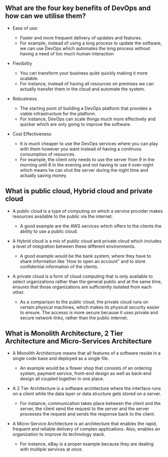## What are the four key benefits of DevOps and how can we utilise them?


 

- Ease of use:
	- Faster and more frequent delivery of updates and features. 
	- For example, instead of using a long process to update the software, we can use DevOps which automates the long process without having a need of too much human interaction

- Flexibility
	- You can transform your business quite quickly making it more scalable.
	- For instance, instead of having all resources on premises we can actually transfer them in the cloud and automate the system.

- Robustness
	- The starting point of building a DevOps platform that provides a viable infrastructure for the platform.
	- For instance, DevOps can scale things much more effectively and quicker which are only going to improve the software.

- Cost Effectiveness
	- It is much cheaper to use the DevOps services where you can play with them however you want instead of having a continuos consumption of resources.
	- For example, the client only needs to use the server from 9 in the morning until 6 in the evening and not having to use it over-night which means he can shut the server during the night time and actually saving money.


## What is public cloud, Hybrid cloud and private cloud

 



- A public cloud is a type of computing on which a service provider makes resources available to the public via the internet.
	- A good example are the AWS services which offers to the clients the ability to use a public cloud.

- A Hybrid cloud is a mix of public cloud and private cloud which includes a level of integration between these different environments.
	- A good example would be the bank system, where they have to share information like 'How to open an account" and to store confidential information of the clients.

- A private cloud is a form of cloud computing that is only available to select organizations rather than the general public and at the same time, ensures that those organizations are sufficiently isolated from each other.
	- As a comparison to the public cloud, the private cloud runs on certain physical machines, which makes its physical security easier to ensure. The accesss is more secure because it uses private and secure network links, rather than the public internet. 


## What is Monolith Architecture, 2 Tier Architecture and Micro-Services Architecture


 


- A Monolith Architecture means that all features of a software reside in a single code base and deployed as a single file.
	- An example would be a flower shop that consists of an ordering system, payment service, front-end design as well as back-end design all coupled together in one place.

- A 2 Tier Architecture is a software architecture where the interface runs on a client while the data layer or data structure gets stored on a server.
	- For instance, communication takes place between the client and the server, the client send the request to the server and the server processes the request and sends the response back to the client.

- A Micro-Service Architecture is an architecture that enables the rapid, frequent and reliable delivery of complex applications. Also, enables an organization to improve its technology stack.
	- For instance, eBay is a proper example because they are dealing with multiple services at once.

